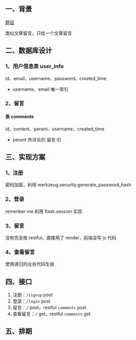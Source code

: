 ## 一、背景

[题目](subject_READEM.md)

类似文章留言，只给一个文章留言

## 二、数据库设计

### 1、用户信息表 user_info

id、email、username、password、created_time

- username、email 唯一索引

### 2、留言

#### 表 comments

id、content、perant、username、created_time

- perant 所评论的 留言 ID

## 三、实现方案

### 1、注册

密码加密，利用 werkzeug.security.generate_password_hash

### 2、登录

remenber me 利用 flask.session 实现

### 3、留言

没有完全按 restful，直接用了 render，前端没写 js 代码

### 4、查看留言

使用递归的业务代码生成

## 四、接口

1. 注册：`/signup` post
2. 登录：`/login` post
3. 留言：`/` post，restful `comments` post
4. 查看留言：`/` get，restful `comments` get

## 五、排期

